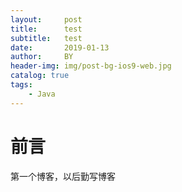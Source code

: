 ```yaml
---
layout:     post
title:      test
subtitle:   test
date:       2019-01-13
author:     BY
header-img: img/post-bg-ios9-web.jpg
catalog: true
tags:
    - Java
---
```

# 前言

第一个博客，以后勤写博客

